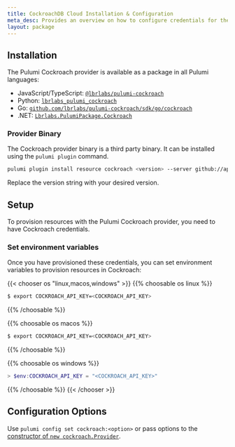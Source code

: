 ```yaml
---
title: CockroachDB Cloud Installation & Configuration
meta_desc: Provides an overview on how to configure credentials for the CockroachDB provider.
layout: package
---
```


## Installation

The Pulumi Cockroach provider is available as a package in all Pulumi languages:

* JavaScript/TypeScript: [`@lbrlabs/pulumi-cockroach`](https://www.npmjs.com/package/@lbrlabs/pulumi-cockroach)
* Python: [`lbrlabs_pulumi_cockroach`](https://pypi.org/project/lbrlabs-pulumi-cockroach/)
* Go: [`github.com/lbrlabs/pulumi-cockroach/sdk/go/cockroach`](https://pkg.go.dev/github.com/lbrlabs/pulumi-cockroach/sdk)
* .NET: [`Lbrlabs.PulumiPackage.Cockroach`](https://www.nuget.org/packages/Lbrlabs.PulumiPackage.Cockroach)

### Provider Binary

The Cockroach provider binary is a third party binary. It can be installed using the `pulumi plugin` command.

```bash
pulumi plugin install resource cockroach <version> --server github://api.github.com/lbrlabs
```

Replace the version string with your desired version.

## Setup

To provision resources with the Pulumi Cockroach provider, you need to have Cockroach credentials. 

### Set environment variables

Once you have provisioned these credentials, you can set environment variables to provision resources in Cockroach:

{{< chooser os "linux,macos,windows" >}}
{{% choosable os linux %}}

```bash
$ export COCKROACH_API_KEY=<COCKROACH_API_KEY>
```

{{% /choosable %}}

{{% choosable os macos %}}

```bash
$ export COCKROACH_API_KEY=<COCKROACH_API_KEY>
```

{{% /choosable %}}

{{% choosable os windows %}}

```powershell
> $env:COCKROACH_API_KEY = "<COCKROACH_API_KEY>"
```

{{% /choosable %}}
{{< /chooser >}}

## Configuration Options

Use `pulumi config set cockroach:<option>` or pass options to the [constructor of `new cockroach.Provider`](/registry/packages/cockroach/api-docs/provider/).
